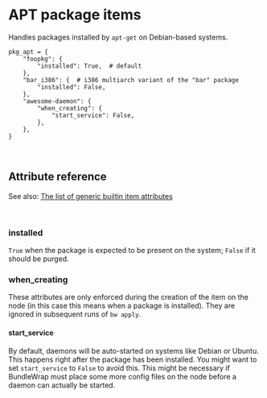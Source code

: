 # APT package items

Handles packages installed by `apt-get` on Debian-based systems.

    pkg_apt = {
        "foopkg": {
            "installed": True,  # default
        },
        "bar_i386": {  # i386 multiarch variant of the "bar" package
            "installed": False,
        },
        "awesome-daemon": {
            "when_creating": {
                "start_service": False,
            },
        },
    }

<br>

## Attribute reference

See also: [The list of generic builtin item attributes](../repo/bundles.md#builtin-item-attributes)

<br>

### installed

`True` when the package is expected to be present on the system; `False` if it should be purged.

### when\_creating

These attributes are only enforced during the creation of the item on the node (in this case this means when a package is installed). They are ignored in subsequent runs of `bw apply`.

#### start\_service

By default, daemons will be auto-started on systems like Debian or Ubuntu. This happens right after the package has been installed. You might want to set `start_service` to `False` to avoid this. This might be necessary if BundleWrap must place some more config files on the node before a daemon can actually be started.
